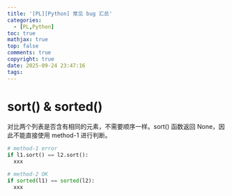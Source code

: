 ```yaml
---
title: '[PL][Python] 常见 bug 汇总'
categories:
  - [PL,Python]
toc: true
mathjax: true
top: false
comments: true
copyright: true
date: 2025-09-24 23:47:16
tags:
---
```


# sort() & sorted()

对比两个列表是否含有相同的元素，不需要顺序一样。sort() 函数返回 None，因此不能直接使用 method-1 进行判断。 

```python
# method-1 error
if l1.sort() == l2.sort():
  xxx

# method-2 OK
if sorted(l1) == sorted(l2):
  xxx
```
